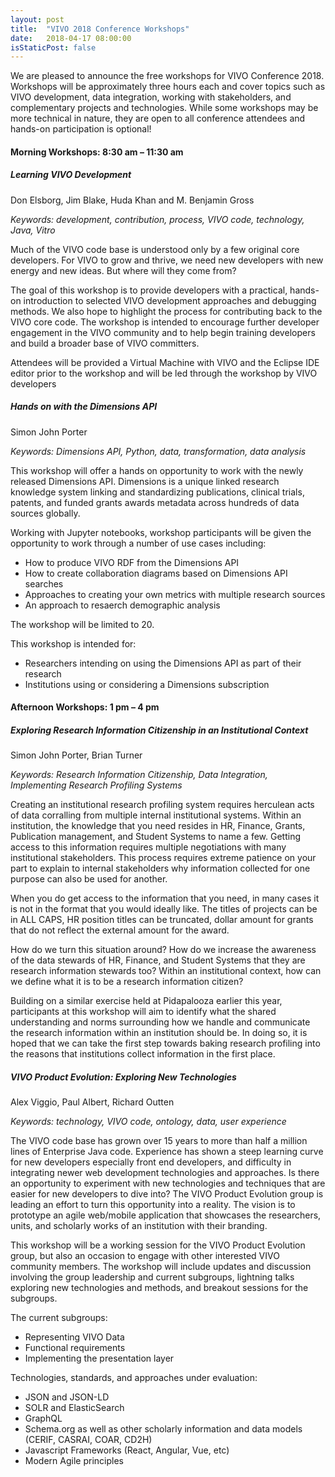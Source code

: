 ```yaml
---
layout: post
title:  "VIVO 2018 Conference Workshops"
date:   2018-04-17 08:00:00
isStaticPost: false
---
```


We are pleased to announce the free workshops for VIVO Conference 2018.  Workshops will be approximately three hours each and cover topics such as VIVO development, data integration, working with stakeholders, and complementary projects and technologies. While some workshops may be more technical in nature, they are open to all conference attendees and hands-on participation is optional!

#### Morning Workshops: 8:30 am – 11:30 am

##### Learning VIVO Development

Don Elsborg, Jim Blake, Huda Khan and M. Benjamin Gross

*Keywords: development, contribution, process, VIVO code, technology, Java, Vitro*

Much of the VIVO code base is understood only by a few original core developers. For VIVO to grow and thrive, we need new developers with new energy and new ideas. But where will they come from? 

The goal of this workshop is to provide developers with a practical, hands-on introduction to selected VIVO development approaches and debugging methods. We also hope to highlight the process for contributing back to the VIVO core code. The workshop is intended to encourage further developer engagement in the VIVO community and to help begin training developers and build a broader base of VIVO committers. 

Attendees will be provided a Virtual Machine with VIVO and the Eclipse IDE editor prior to the workshop and will be led through the workshop by VIVO developers

##### Hands on with the Dimensions API

Simon John Porter

*Keywords: Dimensions API, Python, data, transformation, data analysis*

This workshop will offer a hands on opportunity to work with the newly released Dimensions API. Dimensions is a unique linked research knowledge system linking and standardizing publications, clinical trials, patents, and funded grants awards metadata across hundreds of data sources globally. 

Working with Jupyter notebooks, workshop participants will be given the opportunity to work through a number of use cases including: 

* How to produce VIVO RDF from the Dimensions API 
* How to create collaboration diagrams based on Dimensions API searches 
* Approaches to creating your own metrics with multiple research sources 
* An approach to resaerch demographic analysis 

The workshop will be limited to 20. 

This workshop is intended for: 
* Researchers intending on using the Dimensions API as part of their research 
* Institutions using or considering a Dimensions subscription 

#### Afternoon Workshops: 1 pm – 4 pm
  
##### Exploring Research Information Citizenship in an Institutional Context

Simon John Porter, Brian Turner

*Keywords: Research Information Citizenship, Data Integration, Implementing Research Profiling Systems*

Creating an institutional research profiling system requires herculean acts of data corralling from multiple internal institutional systems. Within an institution, the knowledge that you need resides in HR, Finance, Grants, Publication management, and Student Systems to name a few. Getting access to this information requires multiple negotiations with many institutional stakeholders. This process requires extreme patience on your part to explain to internal stakeholders why information collected for one purpose can also be used for another. 

When you do get access to the information that you need, in many cases it is not in the format that you would ideally like. The titles of projects can be in ALL CAPS, HR position titles can be truncated, dollar amount for grants that do not reflect the external amount for the award. 

How do we turn this situation around? How do we increase the awareness of the data stewards of HR, Finance, and Student Systems that they are research information stewards too? Within an institutional context, how can we define what it is to be a research information citizen? 

Building on a similar exercise held at Pidapalooza earlier this year, participants at this workshop will aim to identify what the shared understanding and norms surrounding how we handle and communicate the research information within an institution should be. In doing so, it is hoped that we can take the first step towards baking research profiling into the reasons that institutions collect information in the first place. 
  
##### VIVO Product Evolution: Exploring New Technologies

Alex Viggio, Paul Albert, Richard Outten

*Keywords: technology, VIVO code, ontology, data, user experience*

The VIVO code base has grown over 15 years to more than half a million lines of Enterprise Java code. Experience has shown a steep learning curve for new developers especially front end developers, and difficulty in integrating newer web development technologies and approaches. Is there an opportunity to experiment with new technologies and techniques that are easier for new developers to dive into? The VIVO Product Evolution group is leading an effort to turn this opportunity into a reality. The vision is to prototype an agile web/mobile application that showcases the researchers, units, and scholarly works of an institution with their branding. 

This workshop will be a working session for the VIVO Product Evolution group, but also an occasion to engage with other interested VIVO community members. The workshop will include updates and discussion involving the group leadership and current subgroups, lightning talks exploring new technologies and methods, and breakout sessions for the subgroups. 

The current subgroups: 
* Representing VIVO Data 
* Functional requirements 
* Implementing the presentation layer 

Technologies, standards, and approaches under evaluation: 
* JSON and JSON-LD 
* SOLR and ElasticSearch 
* GraphQL 
* Schema.org as well as other scholarly information and data models (CERIF, CASRAI, COAR, CD2H) 
* Javascript Frameworks (React, Angular, Vue, etc) 
* Modern Agile principles
